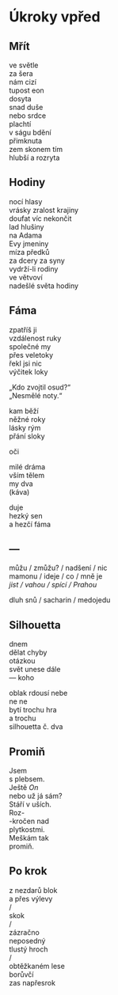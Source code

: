 Úkroky vpřed
============


Mřít
----

ve světle  
za šera  
nám cizí  
tupost  eon  
dosyta  
snad duše  
nebo srdce  
plachtí  
v ságu bdění  
přimknuta  
zem skonem  tím  
hlubší  a rozryta


Hodiny
------

nocí hlasy  
vrásky  zralost krajiny  
doufat víc  nekončit  
lad hlušiny  
na Adama  
Evy jmeniny  
míza předků  
za dcery  za syny  
vydrží-li  rodiny  
ve větvoví  
nadešlé světa  hodiny


Fáma
----

zpatříš ji  
vzdálenost ruky  
společné my  
přes veletoky  
řekl jsi nic  
výčitek loky

„Kdo zvojtil osud?“  
„Nesmělé noty.“

kam běží  
něžné roky  
lásky rým  
přání sloky

oči

milé dráma  
vším tělem  
my  dva  
(káva)

duje  
hezký sen  
a hezčí fáma


—
-

můžu / zmůžu? / nadšení / nic  
mamonu / ideje / co / mně je  
*jist / vahou / spící / Prahou*

dluh snů / sacharin / medojedu


Silhouetta
----------

dnem  
dělat chyby  
otázkou  
svět unese  dále  
— koho

oblak  rdousí nebe  
ne  ne  
bytí  trochu hra  
a trochu  
silhouetta  č. dva


Promiň
------

Jsem  
s plebsem.  
Ještě  *On*  
nebo už  já sám?  
Stáří  v uších.  
Roz-  
-kročen  nad  
plytkostmi.  
Meškám  tak  
promiň.


Po krok
-------

z nezdarů blok  
a přes výlevy  
/  
skok  
/  
zázračno  
neposedný  
tlustý hroch  
/  
obtěžkaném lese  
borůvčí  
zas napřesrok


